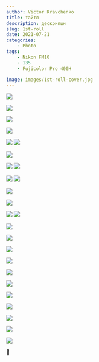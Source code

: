 ```yaml
---
author: Victor Kravchenko
title: тайтл
description: дескрипшн
slug: 1st-roll
date: 2021-07-21
categories:
    - Photo
tags:
    - Nikon FM10
    - 135
    - Fujicolor Pro 400H

image: images/1st-roll-cover.jpg
---
```


![](images/1st-roll-00001.jpg)

![](images/1st-roll-00002.jpg)

![](images/1st-roll-00003.jpg)

![](images/1st-roll-00004.jpg)

![](images/1st-roll-00005.jpg)
![](images/1st-roll-00007.jpg)

![](images/1st-roll-00006.jpg)

![](images/1st-roll-00008.jpg)
![](images/1st-roll-00009.jpg)

![](images/1st-roll-00010.jpg)
![](images/1st-roll-00011.jpg)

![](images/1st-roll-00012.jpg)

![](images/1st-roll-00013.jpg)

![](images/1st-roll-00014.jpg)
![](images/1st-roll-00015.jpg)

![](images/1st-roll-00016.jpg)

![](images/1st-roll-00017.jpg)

![](images/1st-roll-00018.jpg)

![](images/1st-roll-00019.jpg)

![](images/1st-roll-00020.jpg)

![](images/1st-roll-00021.jpg)

![](images/1st-roll-00022.jpg)

![](images/1st-roll-00023.jpg)

![](images/1st-roll-00024.jpg)

![](images/1st-roll-00025.jpg)

![](images/1st-roll-00026.jpg)

🐍 